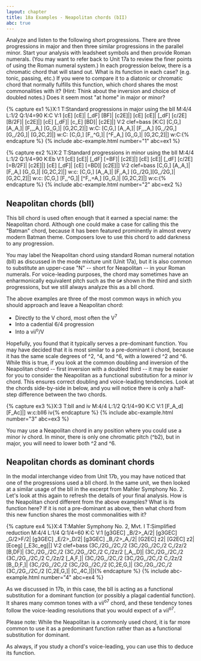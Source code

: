 ```yaml
---
layout: chapter
title: 18a Examples - Neapolitan chords (bII)
abc: true
---
```


Analyze and listen to the following short progressions. There are three progressions in major and then three similar progressions in the parallel minor. Start your analysis with leadsheet symbols and then provide Roman numerals. (You may want to refer back to Unit 17a to review the finer points of using the Roman numeral system.) In each progression below, there is a chromatic chord that will stand out. What is its function in each case? (e.g. tonic, passing, etc.) If you were to compare it to a diatonic or chromatic chord that normally fulfills this function, which chord shares the most commonalities with it? (Hint: Think about the inversion and choice of doubled notes.) Does it seem most "at home" in major or minor?

{% capture ex1 %}X:1
T:Standard progressions in major using the bII
M:4/4
L:1/2
Q:1/4=90
K:C
V:1
[cE] [cE]| [_dF] [BF]| [c2E]|]
[cE] [cE]| [_dF] [c/2E][B/2F]| [c2E]|]
[cE] [_dF]| [c_E] [BD]| [c2E]|]
V:2 clef=bass
[K:C] [C,G,] [A,,A,]| [F,,_A,] [G,,G,]| [G,2C,2]|]
w:C:
[C,G,] [A,,A,]| [F,,_A,] [G,,/2G,][G,,/2G,]| [G,2C,2]|]
w:C:
[C,G,] [F,,^G,]| [^F,,A,] [G,,G,]| [G,2C,2]|]
w:C:{% endcapture %}
{% include abc-example.html number="1" abc=ex1 %}

{% capture ex2 %}X:2
T:Standard progressions in minor using the bII
M:4/4
L:1/2
Q:1/4=90
K:Eb
V:1
[cE] [cE]| [_dF] [=BF]| [c2E]|]
[cE] [cE]| [_dF] [c/2E][=B/2F]| [c2E]|]
[cE] [_dF]| [cE] [=BD]| [c2E]|]
V:2 clef=bass
[C,G,] [A,,A,]| [F,,A,] [G,,G,]| [G,2C,2]|]
w:c:
[C,G,] [A,,A,]| [F,,A,] [G,,/2G,][G,,/2G,]| [G,2C,2]|]
w:c:
[C,G,] [F,,^G,]| [^F,,=A,] [G,,G,]| [G,2C,2]|]
w:c:{% endcapture %}
{% include abc-example.html number="2" abc=ex2 %}

## Neapolitan chords (bII)

This bII chord is used often enough that it earned a special name: the Neapolitan chord. Although one could make a case for calling this the "Batman" chord, because it has been featured prominently in almost every modern Batman theme. Composers love to use this chord to add darkness to any progression.

You may label the Neapolitan chord using standard Roman numeral notation (bII) as discussed in the mode mixture unit (Unit 17a), but it is also common to substitute an upper-case "N" -- short for Neapolitan -- in your Roman numerals. For voice-leading purposes, the chord may sometimes have an enharmonically equivalent pitch such as the `G#` shown in the third and sixth progressions, but we still always analyze this as a bII chord.

The above examples are three of the most common ways in which you should approach and leave a Neapolitan chord:
- Directly to the V chord, most often the V<sup>7</sup>
- Into a cadential 6/4 progression
- Into a vii<sup>o</sup>/V

Hopefully, you found that it typically serves a pre-dominant function. You may have decided that it is most similar to a pre-dominant ii chord, because it has the same scale degrees of ^2, ^4, and ^6, with a lowered ^2 and ^6. While this is true, if you look at the common doubling and inversion of the Neapolitan chord -- first inversion with a doubled third -- it may be easier for you to consider the Neapolitan as a functional substitution for a minor iv chord. This ensures correct doubling and voice-leading tendencies. Look at the chords side-by-side in below, and you will notice there is only a half-step difference between the two chords.

{% capture ex3 %}X:3
T:bII and iv
M:4/4
L:1/2
Q:1/4=90
K:C
V:1
[F_A_d] [F_Ac]|]
w:c:bII6 iv{% endcapture %}
{% include abc-example.html number="3" abc=ex3 %}

You may use a Neapolitan chord in any position where you could use a minor iv chord. In minor, there is only one chromatic pitch (^b2), but in major, you will need to lower both ^2 and ^6.

## Neapolitan chords as dominant chords

In the modal interchange video from Unit 17b, you may have noticed that one of the progressions used a bII chord. In the same unit, we then looked at a similar usage of the bII in the excerpt from Mahler Symphony No. 2. Let's look at this again to refresh the details of your final analysis. How is the Neapolitan chord different from the above examples? What is its function here? If it is not a pre-dominant as above, then what chord from this new function shares the most commonalities with it?

{% capture ex4 %}X:4
T:Mahler Symphony No. 2, Mvt. I
T:Simplified reduction
M:4/4
L:1/4
Q:1/4=60
K:C
V:1
[g3GEC] _B/2>_A/2| [g3GEC] _G/2>F/2| [g3GEC] _E/2>_D/2|
[g3GEC] _B,/2>_A,/2| [G2EC] z2| [G2EC] z2| [Eceg] [_E3c_eg]|]
V:2 clef=bass
(3C,/2G,,/2C,/2 (3C,/2G,,/2C,/2 C,/2z/2 [B,DF]| (3C,/2G,,/2C,/2 (3C,/2G,,/2C,/2 C,/2z/2 [_A,_D]| (3C,/2G,,/2C,/2 (3C,/2G,,/2C,/2 C,/2z/2 [_A,F,]|
(3C,/2G,,/2C,/2 (3C,/2G,,/2C,/2 C,/2z/2 [B,,D,F,]| (3C,/2G,,/2C,/2 (3C,/2G,,/2C,/2 [C,2E,G,]| (3C,/2G,,/2C,/2 (3C,/2G,,/2C,/2 [C,2E,G,]| [C,,4C,]|]{% endcapture %}
{% include abc-example.html number="4" abc=ex4 %}

As we discussed in 17b, in this case, the bII is acting as a functional substitution for a dominant function (or possibly a plagal cadential function). It shares many common tones with a vii<sup>o7</sup> chord, and these tendency tones follow the voice-leading resolutions that you would expect of a vii<sup>o7</sup>.

Please note: While the Neapolitan is a commonly used chord, it is far more common to use it as a predominant function rather than as a functional substitution for dominant.

As always, if you study a chord's voice-leading, you can use this to deduce its function.